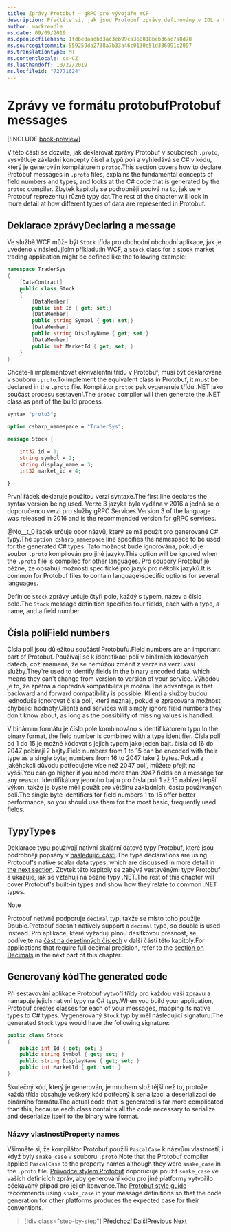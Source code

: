 ```yaml
---
title: Zprávy Protobuf – gRPC pro vývojáře WCF
description: Přečtěte si, jak jsou Protobuf zprávy definovány v IDL a C#vygenerované v.
author: markrendle
ms.date: 09/09/2019
ms.openlocfilehash: 1fdbedaadb33ac3eb99ca360018beb36ac7a8d78
ms.sourcegitcommit: 559259da2738a7b33a46c0130e51d336091c2097
ms.translationtype: MT
ms.contentlocale: cs-CZ
ms.lasthandoff: 10/22/2019
ms.locfileid: "72771624"
---
```

# <a name="protobuf-messages"></a><span data-ttu-id="f645f-103">Zprávy ve formátu protobuf</span><span class="sxs-lookup"><span data-stu-id="f645f-103">Protobuf messages</span></span>

[!INCLUDE [book-preview](../../../includes/book-preview.md)]

<span data-ttu-id="f645f-104">V této části se dozvíte, jak deklarovat zprávy Protobuf v souborech `.proto`, vysvětluje základní koncepty čísel a typů polí a vyhledává se C# v kódu, který je generován kompilátorem `protoc`.</span><span class="sxs-lookup"><span data-stu-id="f645f-104">This section covers how to declare Protobuf messages in `.proto` files, explains the fundamental concepts of field numbers and types, and looks at the C# code that is generated by the `protoc` compiler.</span></span> <span data-ttu-id="f645f-105">Zbytek kapitoly se podrobněji podívá na to, jak se v Protobuf reprezentují různé typy dat.</span><span class="sxs-lookup"><span data-stu-id="f645f-105">The rest of the chapter will look in more detail at how different types of data are represented in Protobuf.</span></span>

## <a name="declaring-a-message"></a><span data-ttu-id="f645f-106">Deklarace zprávy</span><span class="sxs-lookup"><span data-stu-id="f645f-106">Declaring a message</span></span>

<span data-ttu-id="f645f-107">Ve službě WCF může být `Stock` třída pro obchodní obchodní aplikace, jak je uvedeno v následujícím příkladu:</span><span class="sxs-lookup"><span data-stu-id="f645f-107">In WCF, a `Stock` class for a stock market trading application might be defined like the following example:</span></span>

```csharp
namespace TraderSys
{
    [DataContract]
    public class Stock
    {
        [DataMember]
        public int Id { get; set;}
        [DataMember]
        public string Symbol { get; set;}
        [DataMember]
        public string DisplayName { get; set;}
        [DataMember]
        public int MarketId { get; set; }
    }
}
```

<span data-ttu-id="f645f-108">Chcete-li implementovat ekvivalentní třídu v Protobuf, musí být deklarována v souboru `.proto`.</span><span class="sxs-lookup"><span data-stu-id="f645f-108">To implement the equivalent class in Protobuf, it must be declared in the `.proto` file.</span></span> <span data-ttu-id="f645f-109">Kompilátor `protoc` pak vygeneruje třídu .NET jako součást procesu sestavení.</span><span class="sxs-lookup"><span data-stu-id="f645f-109">The `protoc` compiler will then generate the .NET class as part of the build process.</span></span>

```protobuf
syntax "proto3";

option csharp_namespace = "TraderSys";

message Stock {

    int32 id = 1;
    string symbol = 2;
    string display_name = 3;
    int32 market_id = 4;

}  
```

<span data-ttu-id="f645f-110">První řádek deklaruje použitou verzi syntaxe.</span><span class="sxs-lookup"><span data-stu-id="f645f-110">The first line declares the syntax version being used.</span></span> <span data-ttu-id="f645f-111">Verze 3 jazyka byla vydána v 2016 a jedná se o doporučenou verzi pro služby gRPC Services.</span><span class="sxs-lookup"><span data-stu-id="f645f-111">Version 3 of the language was released in 2016 and is the recommended version for gRPC services.</span></span>

<span data-ttu-id="f645f-112">@No__t_0 řádek určuje obor názvů, který se má použít pro generované C# typy.</span><span class="sxs-lookup"><span data-stu-id="f645f-112">The `option csharp_namespace` line specifies the namespace to be used for the generated C# types.</span></span> <span data-ttu-id="f645f-113">Tato možnost bude ignorována, pokud je soubor `.proto` kompilován pro jiné jazyky.</span><span class="sxs-lookup"><span data-stu-id="f645f-113">This option will be ignored when the `.proto` file is compiled for other languages.</span></span> <span data-ttu-id="f645f-114">Pro soubory Protobuf je běžné, že obsahují možnosti specifické pro jazyk pro několik jazyků.</span><span class="sxs-lookup"><span data-stu-id="f645f-114">It is common for Protobuf files to contain language-specific options for several languages.</span></span>

<span data-ttu-id="f645f-115">Definice `Stock` zprávy určuje čtyři pole, každý s typem, název a číslo pole.</span><span class="sxs-lookup"><span data-stu-id="f645f-115">The `Stock` message definition specifies four fields, each with a type, a name, and a field number.</span></span>

## <a name="field-numbers"></a><span data-ttu-id="f645f-116">Čísla polí</span><span class="sxs-lookup"><span data-stu-id="f645f-116">Field numbers</span></span>

<span data-ttu-id="f645f-117">Čísla polí jsou důležitou součástí Protobufu.</span><span class="sxs-lookup"><span data-stu-id="f645f-117">Field numbers are an important part of Protobuf.</span></span> <span data-ttu-id="f645f-118">Používají se k identifikaci polí v binárních kódovaných datech, což znamená, že se nemůžou změnit z verze na verzi vaší služby.</span><span class="sxs-lookup"><span data-stu-id="f645f-118">They're used to identify fields in the binary encoded data, which means they can't change from version to version of your service.</span></span> <span data-ttu-id="f645f-119">Výhodou je to, že zpětná a dopředná kompatibilita je možná.</span><span class="sxs-lookup"><span data-stu-id="f645f-119">The advantage is that backward and forward compatibility is possible.</span></span> <span data-ttu-id="f645f-120">Klienti a služby budou jednoduše ignorovat čísla polí, která neznají, pokud je zpracována možnost chybějící hodnoty.</span><span class="sxs-lookup"><span data-stu-id="f645f-120">Clients and services will simply ignore field numbers they don't know about, as long as the possibility of missing values is handled.</span></span>

<span data-ttu-id="f645f-121">V binárním formátu je číslo pole kombinováno s identifikátorem typu.</span><span class="sxs-lookup"><span data-stu-id="f645f-121">In the binary format, the field number is combined with a type identifier.</span></span> <span data-ttu-id="f645f-122">Čísla polí od 1 do 15 je možné kódovat s jejich typem jako jeden bajt. čísla od 16 do 2047 pobírají 2 bajty.</span><span class="sxs-lookup"><span data-stu-id="f645f-122">Field numbers from 1 to 15 can be encoded with their type as a single byte; numbers from 16 to 2047 take 2 bytes.</span></span> <span data-ttu-id="f645f-123">Pokud z jakéhokoli důvodu potřebujete více než 2047 polí, můžete přejít na vyšší.</span><span class="sxs-lookup"><span data-stu-id="f645f-123">You can go higher if you need more than 2047 fields on a message for any reason.</span></span> <span data-ttu-id="f645f-124">Identifikátory jednoho bajtu pro čísla polí 1 až 15 nabízejí lepší výkon, takže je byste měli použít pro většinu základních, často používaných polí.</span><span class="sxs-lookup"><span data-stu-id="f645f-124">The single byte identifiers for field numbers 1 to 15 offer better performance, so you should use them for the most basic, frequently used fields.</span></span>

## <a name="types"></a><span data-ttu-id="f645f-125">Typy</span><span class="sxs-lookup"><span data-stu-id="f645f-125">Types</span></span>

<span data-ttu-id="f645f-126">Deklarace typu používají nativní skalární datové typy Protobuf, které jsou podrobněji popsány v [následující části](protobuf-data-types.md).</span><span class="sxs-lookup"><span data-stu-id="f645f-126">The type declarations are using Protobuf's native scalar data types, which are discussed in more detail in [the next section](protobuf-data-types.md).</span></span> <span data-ttu-id="f645f-127">Zbytek této kapitoly se zabývá vestavěnými typy Protobuf a ukazuje, jak se vztahují na běžné typy .NET.</span><span class="sxs-lookup"><span data-stu-id="f645f-127">The rest of this chapter will cover Protobuf's built-in types and show how they relate to common .NET types.</span></span>

> [!NOTE]
> <span data-ttu-id="f645f-128">Protobuf netivně podporuje `decimal` typ, takže se místo toho použije Double.</span><span class="sxs-lookup"><span data-stu-id="f645f-128">Protobuf doesn't natively support a `decimal` type, so double is used instead.</span></span> <span data-ttu-id="f645f-129">Pro aplikace, které vyžadují plnou desítkovou přesnost, se podívejte na [část na desetinných číslech](protobuf-data-types.md#decimals) v další části této kapitoly.</span><span class="sxs-lookup"><span data-stu-id="f645f-129">For applications that require full decimal precision, refer to the [section on Decimals](protobuf-data-types.md#decimals) in the next part of this chapter.</span></span>

## <a name="the-generated-code"></a><span data-ttu-id="f645f-130">Generovaný kód</span><span class="sxs-lookup"><span data-stu-id="f645f-130">The generated code</span></span>

<span data-ttu-id="f645f-131">Při sestavování aplikace Protobuf vytvoří třídy pro každou vaši zprávu a namapuje jejich nativní typy na C# typy.</span><span class="sxs-lookup"><span data-stu-id="f645f-131">When you build your application, Protobuf creates classes for each of your messages, mapping its native types to C# types.</span></span> <span data-ttu-id="f645f-132">Vygenerovaný `Stock` typ by měl následující signaturu:</span><span class="sxs-lookup"><span data-stu-id="f645f-132">The generated `Stock` type would have the following signature:</span></span>

```csharp
public class Stock
{
    public int Id { get; set; }
    public string Symbol { get; set; }
    public string DisplayName { get; set; }
    public int MarketId { get; set; }
}
```

<span data-ttu-id="f645f-133">Skutečný kód, který je generován, je mnohem složitější než to, protože každá třída obsahuje veškerý kód potřebný k serializaci a deserializaci do binárního formátu.</span><span class="sxs-lookup"><span data-stu-id="f645f-133">The actual code that is generated is far more complicated than this, because each class contains all the code necessary to serialize and deserialize itself to the binary wire format.</span></span>

### <a name="property-names"></a><span data-ttu-id="f645f-134">Názvy vlastností</span><span class="sxs-lookup"><span data-stu-id="f645f-134">Property names</span></span>

<span data-ttu-id="f645f-135">Všimněte si, že kompilátor Protobuf použili `PascalCase` k názvům vlastností, i když byly `snake_case` v souboru `.proto`.</span><span class="sxs-lookup"><span data-stu-id="f645f-135">Note that the Protobuf compiler applied `PascalCase` to the property names although they were `snake_case` in the `.proto` file.</span></span> <span data-ttu-id="f645f-136">[Průvodce stylem Protobuf](https://developers.google.com/protocol-buffers/docs/style) doporučuje použít `snake_case` ve vašich definicích zpráv, aby generování kódu pro jiné platformy vytvořilo očekávaný případ pro jejich konvence.</span><span class="sxs-lookup"><span data-stu-id="f645f-136">The [Protobuf style guide](https://developers.google.com/protocol-buffers/docs/style) recommends using `snake_case` in your message definitions so that the code generation for other platforms produces the expected case for their conventions.</span></span>

>[!div class="step-by-step"]
><span data-ttu-id="f645f-137">[Předchozí](protocol-buffers.md)
>[Další](protobuf-data-types.md)</span><span class="sxs-lookup"><span data-stu-id="f645f-137">[Previous](protocol-buffers.md)
[Next](protobuf-data-types.md)</span></span>
